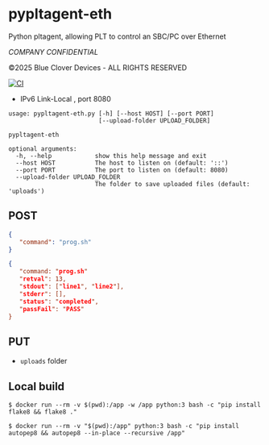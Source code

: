 # pypltagent-eth

Python pltagent, allowing PLT to control an SBC/PC over Ethernet

*COMPANY CONFIDENTIAL*

©2025 Blue Clover Devices - ALL RIGHTS RESERVED

[![CI](https://github.com/bcdevices/pypltagent-eth/actions/workflows/ci.yml/badge.svg)](https://github.com/bcdevices/pypltagent-eth/actions/workflows/ci.yml)

- IPv6 Link-Local , port 8080

```
usage: pypltagent-eth.py [-h] [--host HOST] [--port PORT]
                         [--upload-folder UPLOAD_FOLDER]

pypltagent-eth

optional arguments:
  -h, --help            show this help message and exit
  --host HOST           The host to listen on (default: '::')
  --port PORT           The port to listen on (default: 8080)
  --upload-folder UPLOAD_FOLDER
                        The folder to save uploaded files (default: 'uploads')
```

## POST

```json
{
   "command": "prog.sh"
}
```

```json
{
   "command: "prog.sh"
   "retval": 13,
   "stdout": ["line1", "line2"],
   "stderr": [],
   "status": "completed",
   "passFail": "PASS"
}
```

## PUT

- ``uploads`` folder

## Local build

```console
$ docker run --rm -v $(pwd):/app -w /app python:3 bash -c "pip install flake8 && flake8 ."
```

```console
$ docker run --rm -v "$(pwd):/app" python:3 bash -c "pip install autopep8 && autopep8 --in-place --recursive /app"
```
